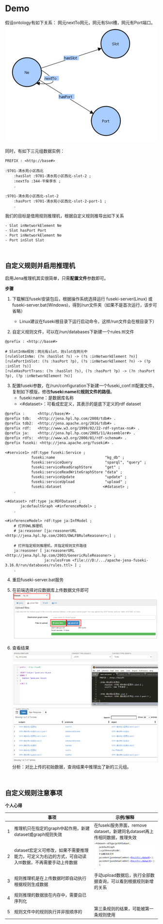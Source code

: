 # Demo
假设ontology有如下关系：
网元nextTo网元，网元有Slot槽，网元有Port端口。
![image.png](images/demo_ontology.png)

同时，有如下三元组数据实例：
```
PREFIX : <http://base#>

:9701-清水苑小区西北 
	:hasSlot :9701-清水苑小区西北-slot-2 ;
	:nextTo :344-干柴李东 ;
	.

:9701-清水苑小区西北-slot-2 
	:hasPort :9701-清水苑小区西北-slot-2-port-1 ;
	.
```

我们的目标是借用规则推理机，根据自定义规则推导出如下关系
```
- Slot inNetworkElement Ne
- Slot hasPort Port
- Port inNetworkElement Ne
- Port inSlot Slot
```

<br>

## 自定义规则并启用推理机
启用Jena推理机其实很简单，只需**配置文件**参数即可。

**步骤**

1. 下载解压fuseki安装包后，根据操作系统选择运行 fuseki-server(Linux) 或 fuseki-server.bat(Windows)，得到/run文件夹（如果不是首次运行，该步可省略）
	- Linux建议在fuseki根目录下运行启动命令，这样/run文件会在根目录下）
	
2. 自定义规则文件，可以在/run/databases下新建一个rules.ttl文件
```
@prefix : <http://base#>

# SlotInNe规则：网元有slot，则slot在网元中
[ruleSlotInNe: (?n :hasSlot ?s) -> (?s :inNetworkElement ?n)]
[rulePortInSlot: (?s :hasPort ?p), (?s :inNetworkElement ?n) -> (?p :inSlot ?s)]
[ruleHasPortTrans: (?n :hasSlot ?s), (?s :hasPort ?p) -> (?n :hasPort ?p), (?p :inNetworkElement ?n)]
```
3. 配置fuseki参数，在/run/configuration下新建一个fuseki_conf.ttl配置文件，复制如下模版，修改**fuseki:name**和**规则文件的路径**。
	- fuseki:name：是数据库名称
   - <#dataset>：可看成宏定义，其表示的是底下定义的rdf dataset
```
@prefix :      <http://base/#> .
@prefix tdb:   <http://jena.hpl.hp.com/2008/tdb#> .
@prefix tdb2:  <http://jena.apache.org/2016/tdb#> .
@prefix rdf:   <http://www.w3.org/1999/02/22-rdf-syntax-ns#> .
@prefix ja:    <http://jena.hpl.hp.com/2005/11/Assembler#> .
@prefix rdfs:  <http://www.w3.org/2000/01/rdf-schema#> .
@prefix fuseki: <http://jena.apache.org/fuseki#> .

<#service1> rdf:type fuseki:Service ;
            fuseki:name                       "kg_db" ;     
            fuseki:serviceQuery               "sparql", "query" ; 
            fuseki:serviceReadGraphStore      "get" ;
            fuseki:serviceReadWriteGraphStore "data" ;
            fuseki:serviceUpdate              "update" ;
            fuseki:serviceUpload              "upload" ;
            fuseki:dataset                   <#dataset> ;
	.

<#dataset> rdf:type ja:RDFDataset ;
	   ja:defaultGraph <#inferenceModel> ;
    .

<#inferenceModel> rdf:type ja:InfModel ;
	# 打开OWL推理机
	# ja:reasoner [ja:reasonerURL <http://jena.hpl.hp.com/2003/OWLFBRuleReasoner>;] ;
	
	# 打开指定规则推理机，并指定规则文件路径
	ja:reasoner [ ja:reasonerURL <http://jena.hpl.hp.com/2003/GenericRuleReasoner> ; 
	              ja:rulesFrom <file:///D:/.../apache-jena-fuseki-3.16.0/run/databases/rules.ttl> ] ;
	.
```

4. 重启fuseki-server.bat服务

5. 在前端选择对应数据库上传数据文件即可
![](images\fuseki_upload_data.png)

6. 查看结果
![](images\fuseki_inference_result.png)
    分析：对比上传的初始数据，查询结果中推理出了新的三元组。

<br>

## 自定义规则注意事项

**个人心得**

|      | 事项                                                         | 示例/解释                                                    |
| ---- | ------------------------------------------------------------ | ------------------------------------------------------------ |
| 1    | 推理机只在指定的graph中起作用，新建dataset或graph规则失效    | 在fuseki服务界面，remove dataset，新建同名dataset再上传相同数据，推理失效 |
| 2    | dataset宏定义可修改，如果不需要推理能力，可定义为右边的方式，可自动读入ttl数据，不再需要手动上传数据 | ![image.png](images\fuseki_deploy.png)                       |
| 3    | 规则推理机是在上传数据时即自动执行根据规则生成数据           | 手动upload数据后，执行全部数据查询，可以看到根据规则新增的关系 |
| 4    | 规则推理的数据放在内存中，需要自已序列化                     |                                                              |
| 5    | 规则文件中的规则执行并非按顺序的                             | 第三条规则的结果，可能被第一条规则使用                       |